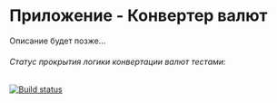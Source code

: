 # Приложение - Конвертер валют

Описание будет позже...

###### Статус прокрытия логики конвертации валют тестами:

[![Build status](https://ci.appveyor.com/api/projects/status/4xjiaf3b20ls7qor?svg=true)](https://ci.appveyor.com/project/Nikolay87-ru/money-converter-app)
